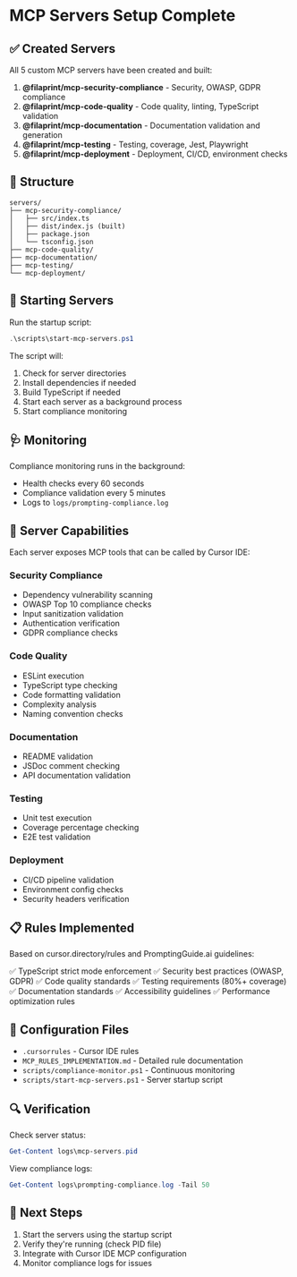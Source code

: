 # MCP Servers Setup Complete

## ✅ Created Servers

All 5 custom MCP servers have been created and built:

1. **@filaprint/mcp-security-compliance** - Security, OWASP, GDPR compliance
2. **@filaprint/mcp-code-quality** - Code quality, linting, TypeScript validation
3. **@filaprint/mcp-documentation** - Documentation validation and generation
4. **@filaprint/mcp-testing** - Testing, coverage, Jest, Playwright
5. **@filaprint/mcp-deployment** - Deployment, CI/CD, environment checks

## 📁 Structure

```
servers/
├── mcp-security-compliance/
│   ├── src/index.ts
│   ├── dist/index.js (built)
│   ├── package.json
│   └── tsconfig.json
├── mcp-code-quality/
├── mcp-documentation/
├── mcp-testing/
└── mcp-deployment/
```

## 🚀 Starting Servers

Run the startup script:
```powershell
.\scripts\start-mcp-servers.ps1
```

The script will:
1. Check for server directories
2. Install dependencies if needed
3. Build TypeScript if needed
4. Start each server as a background process
5. Start compliance monitoring

## 🩺 Monitoring

Compliance monitoring runs in the background:
- Health checks every 60 seconds
- Compliance validation every 5 minutes
- Logs to `logs/prompting-compliance.log`

## 🔧 Server Capabilities

Each server exposes MCP tools that can be called by Cursor IDE:

### Security Compliance
- Dependency vulnerability scanning
- OWASP Top 10 compliance checks
- Input sanitization validation
- Authentication verification
- GDPR compliance checks

### Code Quality
- ESLint execution
- TypeScript type checking
- Code formatting validation
- Complexity analysis
- Naming convention checks

### Documentation
- README validation
- JSDoc comment checking
- API documentation validation

### Testing
- Unit test execution
- Coverage percentage checking
- E2E test validation

### Deployment
- CI/CD pipeline validation
- Environment config checks
- Security headers verification

## 📋 Rules Implemented

Based on cursor.directory/rules and PromptingGuide.ai guidelines:

✅ TypeScript strict mode enforcement
✅ Security best practices (OWASP, GDPR)
✅ Code quality standards
✅ Testing requirements (80%+ coverage)
✅ Documentation standards
✅ Accessibility guidelines
✅ Performance optimization rules

## 📝 Configuration Files

- `.cursorrules` - Cursor IDE rules
- `MCP_RULES_IMPLEMENTATION.md` - Detailed rule documentation
- `scripts/compliance-monitor.ps1` - Continuous monitoring
- `scripts/start-mcp-servers.ps1` - Server startup script

## 🔍 Verification

Check server status:
```powershell
Get-Content logs\mcp-servers.pid
```

View compliance logs:
```powershell
Get-Content logs\prompting-compliance.log -Tail 50
```

## 🎯 Next Steps

1. Start the servers using the startup script
2. Verify they're running (check PID file)
3. Integrate with Cursor IDE MCP configuration
4. Monitor compliance logs for issues


